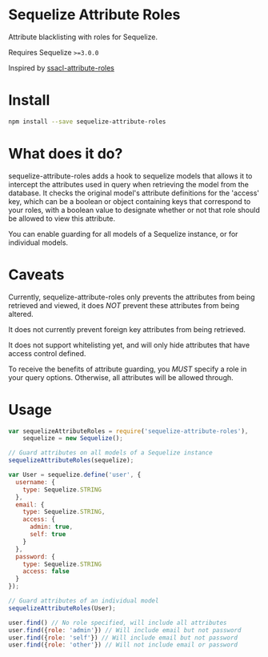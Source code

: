 # Sequelize Attribute Roles

Attribute blacklisting with roles for Sequelize.

Requires Sequelize `>=3.0.0`

Inspired by [ssacl-attribute-roles](https://github.com/mickhansen/ssacl-attribute-roles)

# Install

```sh
npm install --save sequelize-attribute-roles
```

# What does it do?

sequelize-attribute-roles adds a hook to sequelize models that allows it to intercept the attributes used in query when retrieving the model from the database. It checks the original model's attribute definitions for the 'access' key, which can be a boolean or object containing keys that correspond to your roles, with a boolean value to designate whether or not that role should be allowed to view this attribute.

You can enable guarding for all models of a Sequelize instance, or for individual models.

# Caveats

Currently, sequelize-attribute-roles only prevents the attributes from being retrieved and viewed, it does *NOT* prevent these attributes from being altered.

It does not currently prevent foreign key attributes from being retrieved.

It does not support whitelisting yet, and will only hide attributes that have access control defined.

To receive the benefits of attribute guarding, you *MUST* specify a role in your query options. Otherwise, all attributes will be allowed through.

# Usage

```js
var sequelizeAttributeRoles = require('sequelize-attribute-roles'),
    sequelize = new Sequelize();

// Guard attributes on all models of a Sequelize instance
sequelizeAttributeRoles(sequelize);

var User = sequelize.define('user', {
  username: {
    type: Sequelize.STRING
  },
  email: {
    type: Sequelize.STRING,
    access: {
      admin: true,
      self: true
    }
  },
  password: {
    type: Sequelize.STRING
    access: false
  }
});

// Guard attributes of an individual model
sequelizeAttributeRoles(User);

user.find() // No role specified, will include all attributes
user.find({role: 'admin'}) // Will include email but not password
user.find({role: 'self'}) // Will include email but not password
user.find({role: 'other'}) // Will not include email or password
```